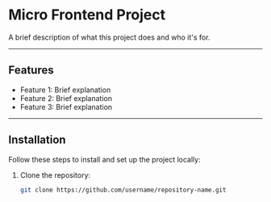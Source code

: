 # Micro Frontend Project

A brief description of what this project does and who it's for.

---

## Features

- Feature 1: Brief explanation
- Feature 2: Brief explanation
- Feature 3: Brief explanation

---

## Installation

Follow these steps to install and set up the project locally:

1. Clone the repository:
   ```bash
   git clone https://github.com/username/repository-name.git
